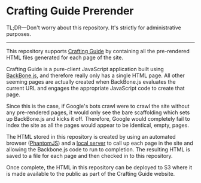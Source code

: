 # Crafting Guide Prerender

TL;DR—Don't worry about this repository. It's strictly for administrative purposes.

---

This repository supports [Crafting Guide](http://github.com/andrewminer/crafting-guide) by containing all the pre-rendered HTML files generated for each page of the site.

Crafting Guide is a pure-client JavaScript application built using [BackBone.js](http://backbonejs.org), and therefore really only has a single HTML page. All other seeming pages are actually created when BackBone.js evaluates the current URL and engages the appropriate JavaScript code to create that page.

Since this is the case, if Google's bots crawl were to crawl the site without any pre-rendered pages, it would only see the bare scaffolding which sets up BackBone.js and kicks it off.  Therefore, Google would completely fail to index the site as all the pages would appear to be identical, empty, pages.

The HTML stored in this repository is created by using an automated browser ([PhantomJS](http://phantomjs.org/)) and a [local server](https://github.com/andrewminer/crafting-guide/blob/master/scripts/server) to call up each page in the site and allowing the Backbone.js code to run to completion. The resulting HTML is saved to a file for each page and then checked in to this repository.

Once complete, the HTML in this repository can be deployed to S3 where it is made available to the public as part of the Crafting Guide website.
